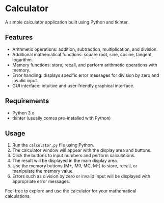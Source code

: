 # Calculator

A simple calculator application built using Python and tkinter.

## Features

- Arithmetic operations: addition, subtraction, multiplication, and division.
- Additional mathematical functions: square root, sine, cosine, tangent, logarithm.
- Memory functions: store, recall, and perform arithmetic operations with memory.
- Error handling: displays specific error messages for division by zero and invalid input.
- GUI interface: intuitive and user-friendly graphical interface.

## Requirements

- Python 3.x
- tkinter (usually comes pre-installed with Python)

## Usage

1. Run the `calculator.py` file using Python.
2. The calculator window will appear with the display area and buttons.
3. Click the buttons to input numbers and perform calculations.
4. The result will be displayed in the main display area.
5. Use the memory buttons (M+, MR, MC, M-) to store, recall, or manipulate the memory value.
6. Errors such as division by zero or invalid input will be displayed with appropriate error messages.

Feel free to explore and use the calculator for your mathematical calculations.

